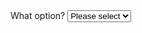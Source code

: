 <div class="au-body au-body--dark">
  <label for="select2">What option?</label>
  <select id="select2" class="au-select au-select--dark">
    <option value="">Please select</option>
    <option value="1">Option 1</option>
    <option value="2">Option 2</option>
    <option value="3">Option 3</option>
  </select>
</div>
